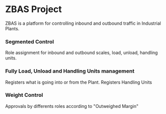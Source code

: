 # ZBAS Project
ZBAS is a platform for controlling inbound and outbound traffic in Industrial Plants.

### Segmented Control
Role assignment for inbound and outbound scales, load, unload, handling units.

### Fully Load, Unload and Handling Units management
Registers what is going into or from the Plant. Registers Handling Units

### Weight Control
Approvals by differents roles according to "Outweighed Margin"


